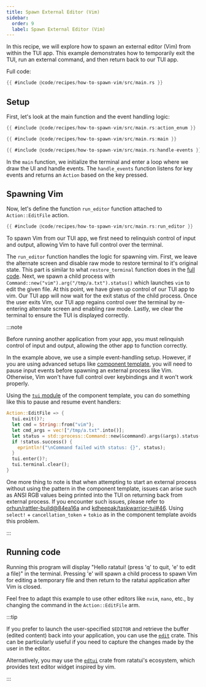 ```yaml
---
title: Spawn External Editor (Vim)
sidebar:
  order: 9
  label: Spawn External Editor (Vim)
---
```


In this recipe, we will explore how to spawn an external editor (Vim) from within the TUI app. This
example demonstrates how to temporarily exit the TUI, run an external command, and then return back
to our TUI app.

Full code:

```rust collapsed title="main.rs (click to expand)"
{{ #include @code/recipes/how-to-spawn-vim/src/main.rs }}
```

## Setup

First, let's look at the main function and the event handling logic:

```rust title="main.rs"
{{ #include @code/recipes/how-to-spawn-vim/src/main.rs:action_enum }}

{{ #include @code/recipes/how-to-spawn-vim/src/main.rs:main }}

{{ #include @code/recipes/how-to-spawn-vim/src/main.rs:handle-events }}
```

In the `main` function, we initialize the terminal and enter a loop where we draw the UI and handle
events. The `handle_events` function listens for key events and returns an `Action` based on the key
pressed.

## Spawning Vim

Now, let's define the function `run_editor` function attached to `Action::EditFile` action.

```rust title="main.rs"
{{ #include @code/recipes/how-to-spawn-vim/src/main.rs:run_editor }}
```

To spawn Vim from our TUI app, we first need to relinquish control of input and output, allowing Vim
to have full control over the terminal.

The `run_editor` function handles the logic for spawning vim. First, we leave the alternate screen
and disable raw mode to restore terminal to it's original state. This part is similar to what
`restore_terminal` function does in the
[full code](https://github.com/ratatui-org/ratatui-website/tree/main/code/how-to-spawn-vim/src/main.rs).
Next, we spawn a child process with `Command::new("vim").arg("/tmp/a.txt").status()` which launches
`vim` to edit the given file. At this point, we have given up control of our TUI app to vim. Our TUI
app will now wait for the exit status of the child process. Once the user exits Vim, our TUI app
regains control over the terminal by re-entering alternate screen and enabling raw mode. Lastly, we
clear the terminal to ensure the TUI is displayed correctly.

:::note

Before running another application from your app, you must relinquish control of input and output,
allowing the other app to function correctly.

In the example above, we use a simple event-handling setup. However, if you are using advanced
setups like [component template](https://github.com/ratatui-org/templates), you will need to pause
input events before spawning an external process like Vim. Otherwise, Vim won't have full control
over keybindings and it won't work properly.

Using the
[`tui` module](https://github.com/ratatui-org/templates/blob/5e823efc871107345d59e5deff9284235c1f0bbc/component/template/src/tui.rs)
of the component template, you can do something like this to pause and resume event handlers:

```rust
Action::EditFile => {
  tui.exit()?;
  let cmd = String::from("vim");
  let cmd_args = vec!["/tmp/a.txt".into()];
  let status = std::process::Command::new(&command).args(&args).status()?;
  if !status.success() {
    eprintln!("\nCommand failed with status: {}", status);
  }
  tui.enter()?;
  tui.terminal.clear();
}
```

One more thing to note is that when attempting to start an external process without using the
pattern in the component template, issues can arise such as ANSI RGB values being printed into the
TUI on returning back from external process. If you encounter such issues, please refer to
[orhun/rattler-build@84ea16a](https://github.com/orhun/rattler-build/commit/84ea16a4f5af33e2703b6330fcb977065263cef6)
and [kdheepak/taskwarrior-tui#46](https://github.com/kdheepak/taskwarrior-tui/issues/46). Using
`select!` + `cancellation_token` + `tokio` as in the component template avoids this problem.

:::

## Running code

Running this program will display "Hello ratatui! (press 'q' to quit, 'e' to edit a file)" in the
terminal. Pressing 'e' will spawn a child process to spawn Vim for editing a temporary file and then
return to the ratatui application after Vim is closed.

Feel free to adapt this example to use other editors like `nvim`, `nano`, etc., by changing the
command in the `Action::EditFile` arm.

:::tip

If you prefer to launch the user-specified `$EDITOR` and retrieve the buffer (edited content) back
into your application, you can use the [`edit`](https://crates.io/crates/edit) crate. This can be
particularly useful if you need to capture the changes made by the user in the editor.

Alternatively, you may use the [`edtui`](https://github.com/preiter93/edtui) crate from ratatui's
ecosystem, which provides text editor widget inspired by vim.

:::
